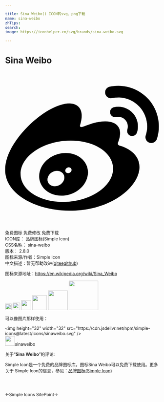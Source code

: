```yaml
---

title: Sina Weibo() ICON转svg、png下载
name: sina-weibo
zhTips: 
search: 
image: https://iconhelper.cn/svg/brands/sina-weibo.svg

---
```


# Sina Weibo  <small style="font-size: 60%;font-weight: 100"></small>

<div id="svg" class="svg-wrap">
<svg role="img" viewBox="0 0 24 24" xmlns="http://www.w3.org/2000/svg"><title>Sina Weibo icon</title><path d="M10.098 20.323c-3.977.391-7.414-1.406-7.672-4.02-.259-2.609 2.759-5.047 6.74-5.441 3.979-.394 7.413 1.404 7.671 4.018.259 2.6-2.759 5.049-6.737 5.439l-.002.004zM9.05 17.219c-.384.616-1.208.884-1.829.602-.612-.279-.793-.991-.406-1.593.379-.595 1.176-.861 1.793-.601.622.263.82.972.442 1.592zm1.27-1.627c-.141.237-.449.353-.689.253-.236-.09-.313-.361-.177-.586.138-.227.436-.346.672-.24.239.09.315.36.18.601l.014-.028zm.176-2.719c-1.893-.493-4.033.45-4.857 2.118-.836 1.704-.026 3.591 1.886 4.21 1.983.64 4.318-.341 5.132-2.179.8-1.793-.201-3.642-2.161-4.149zm7.563-1.224c-.346-.105-.57-.18-.405-.615.375-.977.42-1.804 0-2.404-.781-1.112-2.915-1.053-5.364-.03 0 0-.766.331-.571-.271.376-1.217.315-2.224-.27-2.809-1.338-1.337-4.869.045-7.888 3.08C1.309 10.87 0 13.273 0 15.348c0 3.981 5.099 6.395 10.086 6.395 6.536 0 10.888-3.801 10.888-6.82 0-1.822-1.547-2.854-2.915-3.284v.01zm1.908-5.092c-.766-.856-1.908-1.187-2.96-.962-.436.09-.706.511-.616.932.09.42.511.691.932.602.511-.105 1.067.044 1.442.465.376.421.466.977.316 1.473-.136.406.089.856.51.992.405.119.857-.105.992-.512.33-1.021.12-2.178-.646-3.035l.03.045zm2.418-2.195c-1.576-1.757-3.905-2.419-6.054-1.968-.496.104-.812.587-.706 1.081.104.496.586.813 1.082.707 1.532-.331 3.185.15 4.296 1.383 1.112 1.246 1.429 2.943.947 4.416-.165.48.106 1.007.586 1.157.479.165.991-.104 1.157-.586.675-2.088.241-4.478-1.338-6.235l.03.045z"/></svg>
</div>
<detail full-name='sina-weibo'></detail>

<div class="detail-page">
<p>
<span><span class="badge-success badge">免费图标</span> <span class="badge-success badge">免费修改</span>  <span class="badge-success badge">免费下载</span> </span>
<br/>
<span>
ICON库：
<span class="badge-secondary badge">品牌图标(Simple Icon)</span> 
</span>
<br/>
<span>
CSS名称：
<span class="badge-secondary badge">sina-weibo</span> 
</span>

<br/>
<span>
版本：
<span class="badge-secondary badge">2.8.0</span> 
</span>
<br/>
<span>图标来源/作者：<span class="badge-light badge">Simple Icon</span></span> 
<br/>
<span class="zh-detail">中文描述：暂无<span class="help-link"><span>帮助改进</span>(<a href="https://gitee.com/liuwave/icon-helper/edit/master/json/brands/sina-weibo.json" target="_blank" rel="noopener noreferrer">gitee</a><a href="https://github.com/liuwave/icon-helper/edit/master/json/brands/sina-weibo.json" target="_blank" rel="noopener noreferrer">github</a></span>)</span><br/>
</p>
</div><div class="description description alert alert-light"><p>图标来源地址：<a href="https://en.wikipedia.org/wiki/Sina_Weibo" target="_blank" rel="noopener noreferrer">https://en.wikipedia.org/wiki/Sina_Weibo</a></p></div>
<div class="alert alert-dark">
<img height="21" width="21" src="https://cdn.jsdelivr.net/npm/simple-icons@latest/icons/sinaweibo.svg" />
<img height="24" width="24" src="https://cdn.jsdelivr.net/npm/simple-icons@latest/icons/sinaweibo.svg" />
<img height="32" width="32" src="https://cdn.jsdelivr.net/npm/simple-icons@latest/icons/sinaweibo.svg" />
<img height="48" width="48" src="https://cdn.jsdelivr.net/npm/simple-icons@latest/icons/sinaweibo.svg" />
<img height="64" width="64" src="https://cdn.jsdelivr.net/npm/simple-icons@latest/icons/sinaweibo.svg" />
<img height="96" width="96" src="https://cdn.jsdelivr.net/npm/simple-icons@latest/icons/sinaweibo.svg" />

</div>
<div>
  <p>可以像图片那样使用：    
  </p>
  <div class="alert alert-primary" style="font-size: 14px">
    &lt;img height="32" width="32" src="https://cdn.jsdelivr.net/npm/simple-icons@latest/icons/sinaweibo.svg" /&gt;
    <copy-btn content='<img height="32" width="32" src="https://cdn.jsdelivr.net/npm/simple-icons@latest/icons/sinaweibo.svg" />'></copy-btn>
  </div>
  <div class="alert alert-secondary">
    <img height="32" width="32" src="https://cdn.jsdelivr.net/npm/simple-icons@latest/icons/sinaweibo.svg" />sinaweibo
    <copy-btn content="sinaweibo" btn-title="复制图标名称"></copy-btn>
  </div>
</div>
<div class="icon-detail__container">
<p>关于“<b>Sina Weibo</b>”的评论:</p>
</div>
<Vssue title="关于“Sina Weibo”的评论" />
<div><p>Simple Icon是一个免费的品牌图标库。图标Sina Weibo可以免费下载使用。更多关于  Simple Icon的信息，参见：<a target="_blank" href="https://iconhelper.cn/brands.html">品牌图标(Simple Icon)</a>
</p></div>


<div style="padding:2rem 0 " class="page-nav"><p class="inner"><span class="prev">←<router-link to="/icon/simple-icons.html">Simple Icons</router-link></span> <span class="next"><router-link to="/icon/sitepoint.html">SitePoint</router-link>→</span></p></div>
